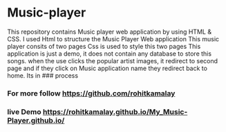 # Music-player
This repository contains Music player web application by using HTML & CSS.
I used Html to structure the Music Player Web application
This music player consits of two pages
Css is used to style this two pages 
This application is just a demo, it does not contain any database to store this songs.
when the use clicks the popular artist images, it redirect to second page and if they click on Music application name they redirect back to home. Its in ### process

### For more follow https://github.com/rohitkamalay

### live Demo https://rohitkamalay.github.io/My_Music-Player.github.io/
